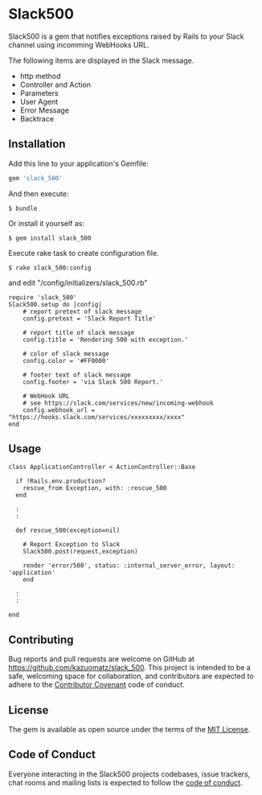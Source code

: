 # Slack500

Slack500 is a gem that notifies exceptions raised by Rails to your Slack channel using incomming WebHooks URL.

The following items are displayed in the Slack message.

- http method
- Controller and Action
- Parameters
- User Agent
- Error Message
- Backtrace

## Installation

Add this line to your application's Gemfile:

```ruby
gem 'slack_500'
```

And then execute:

    $ bundle

Or install it yourself as:

    $ gem install slack_500

Execute rake task to create configuration file.

    $ rake slack_500:config


and edit "/config/initializers/slack_500.rb"

```
require 'slack_500'
Slack500.setup do |config|
    # report pretext of slack message
    config.pretext = 'Slack Report Title'

    # report title of slack message
    config.title = 'Rendering 500 with exception.'

    # color of slack message
    config.color = '#FF0000'

    # footer text of slack message
    config.footer = 'via Slack 500 Report.'

    # WebHook URL
    # see https://slack.com/services/new/incoming-webhook
    config.webhook_url = "https://hooks.slack.com/services/xxxxxxxxx/xxxx"
end
```

## Usage

```
class ApplicationController < ActionController::Base

  if !Rails.env.production?
    rescue_from Exception, with: :rescue_500
  end

  :
  :

  def rescue_500(exception=nil)

    # Report Exception to Slack
    Slack500.post(request,exception)

    render 'error/500', status: :internal_server_error, layout: 'application'
    end

  :
  :

end
```

## Contributing

Bug reports and pull requests are welcome on GitHub at https://github.com/kazuomatz/slack_500. This project is intended to be a safe, welcoming space for collaboration, and contributors are expected to adhere to the [Contributor Covenant](http://contributor-covenant.org) code of conduct.

## License

The gem is available as open source under the terms of the [MIT License](https://opensource.org/licenses/MIT).

## Code of Conduct

Everyone interacting in the Slack500 projects codebases, issue trackers, chat rooms and mailing lists is expected to follow the [code of conduct](https://github.com/[USERNAME]/slack_500/blob/master/CODE_OF_CONDUCT.md).
